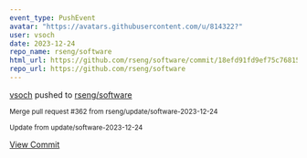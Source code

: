 ```yaml
---
event_type: PushEvent
avatar: "https://avatars.githubusercontent.com/u/814322?"
user: vsoch
date: 2023-12-24
repo_name: rseng/software
html_url: https://github.com/rseng/software/commit/18efd91fd9ef75c76815aae67b4de931d439c437
repo_url: https://github.com/rseng/software
---
```


<a href='https://github.com/vsoch' target='_blank'>vsoch</a> pushed to <a href='https://github.com/rseng/software' target='_blank'>rseng/software</a>

<small>Merge pull request #362 from rseng/update/software-2023-12-24

Update from update/software-2023-12-24</small>

<a href='https://github.com/rseng/software/commit/18efd91fd9ef75c76815aae67b4de931d439c437' target='_blank'>View Commit</a>
